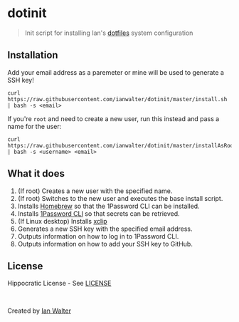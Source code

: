 # dotinit
> Init script for installing Ian's [dotfiles][dotfilesUrl] system configuration

## Installation

Add your email address as a paremeter or mine will be used to generate a SSH
key!

```console
curl https://raw.githubusercontent.com/ianwalter/dotinit/master/install.sh | bash -s <email>
```

If you're `root` and need to create a new user, run this instead and pass a name
for the user:

```console
curl https://raw.githubusercontent.com/ianwalter/dotinit/master/installAsRoot.sh | bash -s <username> <email>
```

## What it does

1. (If root) Creates a new user with the specified name.
2. (If root) Switches to the new user and executes the base install script.
3. Installs [Homebrew][brewUrl] so that the 1Password CLI can be installed.
4. Installs [1Password CLI][opUrl] so that secrets can be retrieved.
5. (If Linux desktop) Installs [xclip][xclipUrl]
6. Generates a new SSH key with the specified email address.
7. Outputs information on how to log in to 1Password CLI.
8. Outputs information on how to add your SSH key to GitHub.

## License

Hippocratic License - See [LICENSE][licenseUrl]

&nbsp;

Created by [Ian Walter](https://ianwalter.dev)

[dotfilesUrl]: https://github.com/ianwalter/dotfiles
[brewUrl]: https://brew.sh
[opUrl]: https://1password.com/downloads/command-line/
[xclipUrl]: https://github.com/astrand/xclip
[licenseUrl]: https://github.com/ianwalter/dotinit/blob/master/LICENSE
